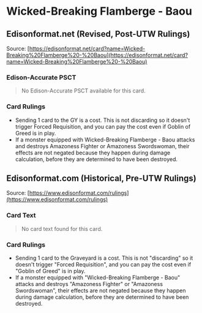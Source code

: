 # Wicked-Breaking Flamberge - Baou

## Edisonformat.net (Revised, Post-UTW Rulings)

Source: [https://edisonformat.net/card?name=Wicked-Breaking%20Flamberge%20-%20Baou](https://edisonformat.net/card?name=Wicked-Breaking%20Flamberge%20-%20Baou)

### Edison-Accurate PSCT

> No Edison-Accurate PSCT available for this card.

### Card Rulings

*   Sending 1 card to the GY is a cost. This is not discarding so it doesn't trigger Forced Requisition, and you can pay the cost even if Goblin of Greed is in play.
*   If a monster equipped with Wicked-Breaking Flamberge - Baou attacks and destroys Amazoness Fighter or Amazoness Swordswoman, their effects are not negated because they happen during damage calculation, before they are determined to have been destroyed.


## Edisonformat.com (Historical, Pre-UTW Rulings)

Source: [https://www.edisonformat.com/rulings](https://www.edisonformat.com/rulings)

### Card Text

> No card text found for this card.

### Card Rulings

*   Sending 1 card to the Graveyard is a cost. This is not "discarding" so it doesn't trigger "Forced Requisition", and you can pay the cost even if "Goblin of Greed" is in play.
*   If a monster equipped with "Wicked-Breaking Flamberge - Baou" attacks and destroys "Amazoness Fighter" or "Amazoness Swordswoman", their effects are not negated because they happen during damage calculation, before they are determined to have been destroyed.


